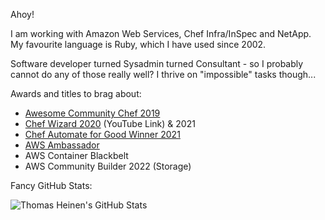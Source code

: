 Ahoy!

I am working with Amazon Web Services, Chef Infra/InSpec and NetApp. My favourite language is Ruby, which I have used since 2002.

Software developer turned Sysadmin turned Consultant - so I probably cannot do any of those really well? I thrive on "impossible" tasks though... 

Awards and titles to brag about:
- [Awesome Community Chef 2019](https://blog.chef.io/2019/06/27/congratulations-to-our-chefconf-london-2019-award-winners/)
- [Chef Wizard 2020](https://www.youtube.com/watch?v=MfCYc6BxKVc) (YouTube Link) & 2021
- [Chef Automate for Good Winner 2021](https://devpost.com/software/generic-rest-targets-for-chef-e-g-for-netapp-ontap)
- [AWS Ambassador](https://aws.amazon.com/partners/ambassadors/?cards-body.sort-by=item.additionalFields.ambassadorName&cards-body.sort-order=asc&awsf.apn-ambassadors-location=*all&awsm.page-cards-body=1&cards-body.q=tecracer&cards-body.q_operator=AND)
- AWS Container Blackbelt
- AWS Community Builder 2022 (Storage)

Fancy GitHub Stats:

![Thomas Heinen's GitHub Stats](https://github-readme-stats.vercel.app/api?username=tecracer-theinen&show_icons=true&theme=slateorange&count_private=true&hide=stars&include_all_commits=true)
